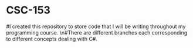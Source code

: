 # CSC-153
#I created this repository to store code that I will be writing throughout my programming course.
\n#There are different branches each corresponding to different concepts dealing with C#.
